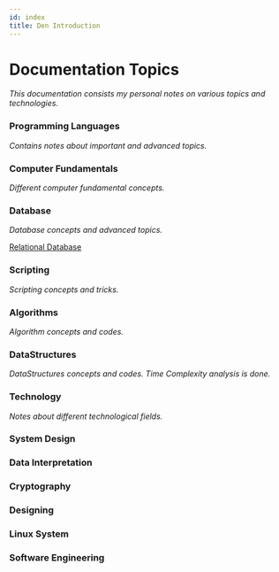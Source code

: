 ```yaml
---
id: index
title: Den Introduction
---
```


# Documentation Topics

*This documentation consists my personal notes on various topics and technologies.*

### Programming Languages
*Contains notes about important and advanced topics.*

### Computer Fundamentals
*Different computer fundamental concepts.*

### Database
*Database concepts and advanced topics.*

[Relational Database](02-Database/01-Relational%20Database/01-Intro.md)

### Scripting
*Scripting concepts and tricks.*

### Algorithms
*Algorithm concepts and codes.*

### DataStructures
*DataStructures concepts and codes. Time Complexity analysis is done.*

### Technology
*Notes about different technological fields.*

### System Design

### Data Interpretation

### Cryptography

### Designing

### Linux System

### Software Engineering
